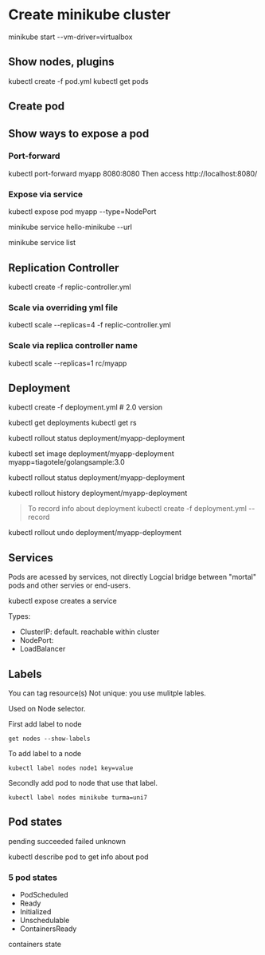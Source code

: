 # Create minikube cluster

minikube start --vm-driver=virtualbox

## Show nodes, plugins


kubectl create -f pod.yml
kubectl get pods
## Create pod

## Show ways to expose a pod

### Port-forward
kubectl port-forward myapp 8080:8080
Then access http://localhost:8080/

### Expose via service 

kubectl expose pod myapp --type=NodePort

minikube service hello-minikube --url

minikube service list

## Replication Controller

kubectl create -f replic-controller.yml 

### Scale via overriding yml file

kubectl scale --replicas=4 -f replic-controller.yml

### Scale via replica controller name
kubectl scale --replicas=1 rc/myapp


## Deployment
kubectl create -f deployment.yml # 2.0 version

kubectl get deployments
kubectl get rs

kubectl rollout status deployment/myapp-deployment

kubectl set image deployment/myapp-deployment myapp=tiagotele/golangsample:3.0

kubectl rollout status deployment/myapp-deployment

kubectl rollout history deployment/myapp-deployment

> To record info about deployment
> kubectl create -f deployment.yml --record

kubectl rollout undo deployment/myapp-deployment

## Services
Pods are acessed by services, not directly
Logcial bridge between "mortal" pods and other servies or end-users.

kubectl expose creates a service

Types:
- ClusterIP: default. reachable within cluster
- NodePort: 
- LoadBalancer

## Labels

You can tag resource(s)
Not unique: you use mulitple lables.

Used on Node selector.

First add label to node

```
get nodes --show-labels
```

To add label to a node
```
kubectl label nodes node1 key=value
```

Secondly add pod to node that use that label.
```
kubectl label nodes minikube turma=uni7
```

## Pod states

pending
succeeded
failed
unknown

kubectl describe pod to get info about pod

### 5 pod states
- PodScheduled
- Ready
- Initialized
- Unschedulable
- ContainersReady

containers state


